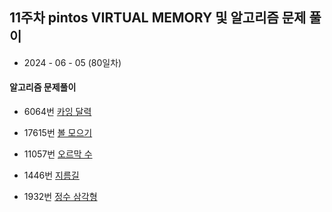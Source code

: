## 11주차 pintos VIRTUAL MEMORY 및 알고리즘 문제 풀이

- 2024 - 06 - 05 (80일차)

#### 알고리즘 문제풀이

- 6064번 [카잉 달력](https://github.com/dongyeoppp/Jungle_TIL/blob/main/jungle_week11/bk_6064.py)   

* 17615번 [볼 모으기](https://github.com/dongyeoppp/Jungle_TIL/blob/main/jungle_week11/bk_17615.py)   

* 11057번 [오르막 수](https://github.com/dongyeoppp/Jungle_TIL/blob/main/jungle_week11/bk_11057.py)      

* 1446번 [지름길](https://github.com/dongyeoppp/Jungle_TIL/blob/main/jungle_week11/bk_1446.py)   

* 1932번 [정수 삼각형](https://github.com/dongyeoppp/Jungle_TIL/blob/main/jungle_week11/bk_1932.py)  


